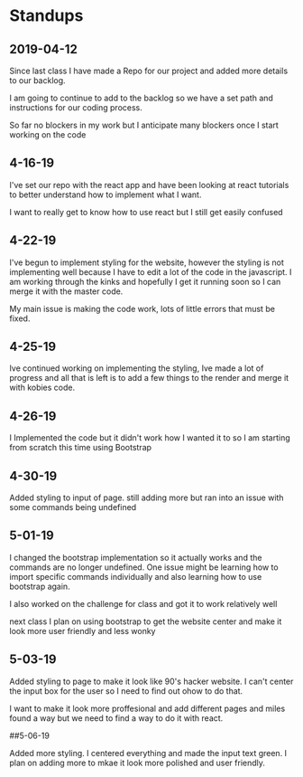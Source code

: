 # Standups

## 2019-04-12

Since last class I have made a Repo for our project and added more details to our backlog.

I am going to continue to add to the backlog so we have a set path and instructions for our coding process.

So far no blockers in my work but I anticipate many blockers once I start working on the code

## 4-16-19

I've set our repo with the react app and have been looking at react tutorials to better understand how to implement what I want.

I want to really get to know how to use react but I still get easily confused

## 4-22-19

I've begun to implement styling for the website, however the styling is not implementing well because I have to edit a lot of the code in the javascript. I am working through the kinks and hopefully I get it running soon so I can merge it with the master code.

My main issue is making the code work, lots of little errors that must be fixed.


## 4-25-19

Ive continued working on implementing the styling, Ive made a lot of progress and all that is left is to add a few things to the render and merge it with kobies code.


## 4-26-19

I Implemented the code but it didn't work how I wanted it to so I am starting from scratch this time using Bootstrap

## 4-30-19

Added styling to input of page. still adding more but ran into an issue with some commands being undefined

## 5-01-19

I changed the bootstrap implementation so it actually works and the commands are no longer undefined. One issue might be learning how to import specific commands individually and also learning how to use bootstrap again.

I also worked on the challenge for class and got it to work relatively well

next class I plan on using bootstrap to get the website center and make it look more user friendly and less wonky

## 5-03-19

Added styling to page to make it look like 90's hacker website. I can't center the input box for the user so I need to find out ohow to do that.

I want to make it look more proffesional and add different pages and miles found a way but we need to find a way to do it with react.

##5-06-19

Added more styling. I centered everything and made the input text green. I plan on adding more to mkae it look more polished and user friendly. 
